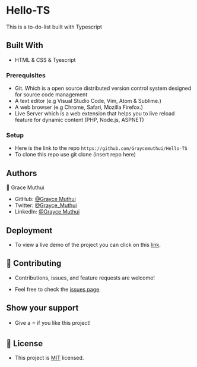 # Hello-TS

This is a to-do-list built with Typescript

## Built With

- HTML & CSS & Tyescript

### Prerequisites

- Git. Which is a open source distributed version control system designed for source code management
- A text editor (e.g Visual Studio Code, Vim, Atom & Sublime.)
- A web browser (e.g Chrome, Safari, Mozilla Firefox.)
- Live Server which is a web extension that helps you to live reload feature for dynamic content (PHP, Node.js, ASPNET)

### Setup

- Here is the link to the repo `https://github.com/Graycemuthui/Hello-TS`
- To clone this repo use git clone (insert repo here)

## Authors

👤 Grace Muthui

- GitHub: [@Grayce Muthui](https://github.com/Graycemuthui)
- Twitter: [@Grayce_Muthui](https://twitter.com/Grayce_Muthui)
- LinkedIn: [@Grayce Muthui](http://www.linkedin.com/in/grayce-muthui)

## Deployment

- To view a live demo of the project you can click on this [link](https://scintillating-wisp-97a944.netlify.app/).

## 🤝 Contributing

- Contributions, issues, and feature requests are welcome!

- Feel free to check the [issues page](https://github.com/Graycemuthui/Hello-TS/issues).

## Show your support

- Give a ⭐️ if you like this project!

## 📝 License

- This project is [MIT](https://github.com/Graycemuthui/Hello-TS/blob/main/LICENSE) licensed.
